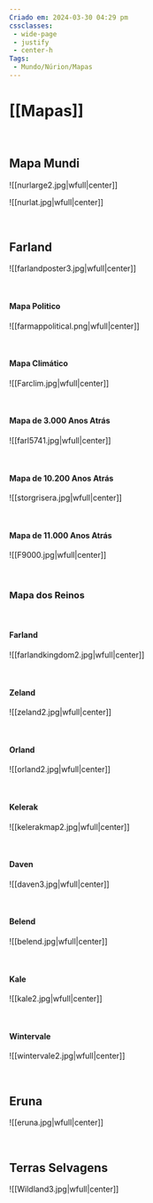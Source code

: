 ```yaml
---
Criado em: 2024-03-30 04:29 pm
cssclasses:
 - wide-page
 - justify
 - center-h
Tags:
 - Mundo/Núrion/Mapas
---
```


# [[Mapas]]

**⠀**

## Mapa Mundi

![[nurlarge2.jpg|wfull|center]]

![[nurlat.jpg|wfull|center]]

**⠀**

## Farland

![[farlandposter3.jpg|wfull|center]]

**⠀**

#### Mapa Politico

![[farmappolitical.png|wfull|center]]

**⠀**

#### Mapa Climático

![[Farclim.jpg|wfull|center]]

**⠀**

#### Mapa de 3.000 Anos Atrás

![[farl5741.jpg|wfull|center]]

**⠀**

#### Mapa de 10.200 Anos Atrás

![[storgrisera.jpg|wfull|center]]

**⠀**

#### Mapa de 11.000 Anos Atrás

![[F9000.jpg|wfull|center]]

**⠀**

### Mapa dos Reinos

**⠀**

#### Farland

![[farlandkingdom2.jpg|wfull|center]]

**⠀**

#### Zeland

![[zeland2.jpg|wfull|center]]

**⠀**

#### Orland

![[orland2.jpg|wfull|center]]

**⠀**

#### Kelerak

![[kelerakmap2.jpg|wfull|center]]

**⠀**

#### Daven

![[daven3.jpg|wfull|center]]

**⠀**

#### Belend

![[belend.jpg|wfull|center]]

**⠀**

#### Kale

![[kale2.jpg|wfull|center]]

**⠀**

#### Wintervale

![[wintervale2.jpg|wfull|center]]

**⠀**

## Eruna

![[eruna.jpg|wfull|center]]


**⠀**

## Terras Selvagens

![[Wildland3.jpg|wfull|center]]


**⠀**

